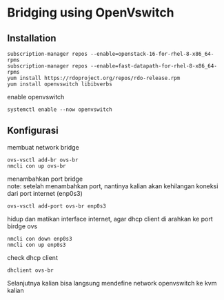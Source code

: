 # Bridging using OpenVswitch

## Installation
```
subscription-manager repos --enable=openstack-16-for-rhel-8-x86_64-rpms
subscription-manager repos --enable=fast-datapath-for-rhel-8-x86_64-rpms
yum install https://rdoproject.org/repos/rdo-release.rpm
yum install openvswitch libibverbs

```
enable openvswitch
```
systemctl enable --now openvswitch
```



## Konfigurasi

membuat network bridge

```
ovs-vsctl add-br ovs-br
nmcli con up ovs-br
```

menambahkan port bridge
<br>note: setelah menambahkan port, nantinya kalian akan kehilangan koneksi dari port internet (enp0s3)
```
ovs-vsctl add-port ovs-br enp0s3
```

hidup dan matikan interface internet, agar dhcp client di arahkan ke port birdge ovs
```
nmcli con down enp0s3
nmcli con up enp0s3
```

check dhcp client
```
dhclient ovs-br
```

Selanjutnya kalian bisa langsung mendefine network openvswitch ke kvm kalian